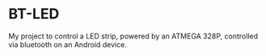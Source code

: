 # BT-LED
My project to control a LED strip, powered by an ATMEGA 328P, controlled via bluetooth on an Android device.
